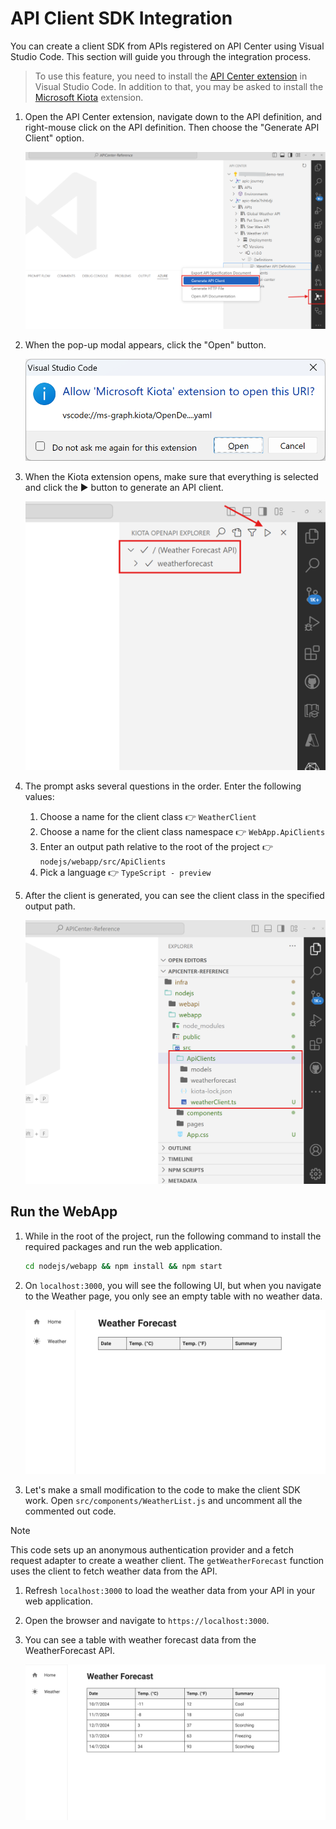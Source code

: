 <!-- markdownlint-disable MD033 -->
# API Client SDK Integration

You can create a client SDK from APIs registered on API Center using Visual Studio Code. This section will guide you through the integration process.

> To use this feature, you need to install the [API Center extension](https://marketplace.visualstudio.com/items?itemName=apidev.azure-api-center) in Visual Studio Code. In addition to that, you may be asked to install the [Microsoft Kiota](https://marketplace.visualstudio.com/items?itemName=ms-graph.kiota) extension.

1. Open the API Center extension, navigate down to the API definition, and right-mouse click on the API definition. Then choose the "Generate API Client" option.

   ![Context Menu: Generate API Client](./images/api-client-sdk-integration-javascript-01.png)

1. When the pop-up modal appears, click the "Open" button.

   ![Pop-up: Open Microsoft Kiota](./images/api-client-sdk-integration-02.png)

1. When the Kiota extension opens, make sure that everything is selected and click the ▶️ button to generate an API client.

   ![Microsoft Kiota: Generate API Client](./images/api-client-sdk-integration-javascript-03.png)

1. The prompt asks several questions in the order. Enter the following values:
   1. Choose a name for the client class 👉 `WeatherClient`
   1. Choose a name for the client class namespace 👉 `WebApp.ApiClients`
   1. Enter an output path relative to the root of the project 👉 `nodejs/webapp/src/ApiClients`
   1. Pick a language 👉 `TypeScript - preview`

1. After the client is generated, you can see the client class in the specified output path.

   ![Generated API Client](./images/api-client-sdk-integration-javascript-04.png)

## Run the WebApp

1. While in the root of the project, run the following command to install the required packages and run the web application.

    ```bash
    cd nodejs/webapp && npm install && npm start
    ```

1. On `localhost:3000`, you will see the following UI, but when you navigate to the Weather page, you only see an empty table with no weather data.

    ![Web Application: Before data](./images/api-client-sdk-integration-javascript-06.png)

1. Let's make a small modification to the code to make the client SDK work. Open `src/components/WeatherList.js` and uncomment all the commented out code.

> [!NOTE]
> This code sets up an anonymous authentication provider and a fetch request adapter to create a weather client. The `getWeatherForecast` function uses the client to fetch weather data from the API.

1. Refresh `localhost:3000` to load the weather data from your API in your web application.

1. Open the browser and navigate to `https://localhost:3000`.
1. You can see a table with weather forecast data from the WeatherForecast API.

   ![Web Application: Weather Forecast API](./images/api-client-sdk-integration-javascript-05.png)
